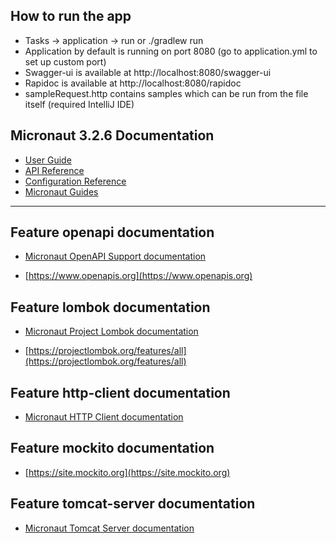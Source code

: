 ## How to run the app
- Tasks -> application -> run or ./gradlew run
- Application by default is running on port 8080 (go to application.yml to set up custom port)
- Swagger-ui is available at http://localhost:8080/swagger-ui
- Rapidoc is available at http://localhost:8080/rapidoc
- sampleRequest.http contains samples which can be run from the file itself (required IntelliJ IDE)

## Micronaut 3.2.6 Documentation

- [User Guide](https://docs.micronaut.io/3.2.6/guide/index.html)
- [API Reference](https://docs.micronaut.io/3.2.6/api/index.html)
- [Configuration Reference](https://docs.micronaut.io/3.2.6/guide/configurationreference.html)
- [Micronaut Guides](https://guides.micronaut.io/index.html)
---

## Feature openapi documentation

- [Micronaut OpenAPI Support documentation](https://micronaut-projects.github.io/micronaut-openapi/latest/guide/index.html)

- [https://www.openapis.org](https://www.openapis.org)

## Feature lombok documentation

- [Micronaut Project Lombok documentation](https://docs.micronaut.io/latest/guide/index.html#lombok)

- [https://projectlombok.org/features/all](https://projectlombok.org/features/all)

## Feature http-client documentation

- [Micronaut HTTP Client documentation](https://docs.micronaut.io/latest/guide/index.html#httpClient)

## Feature mockito documentation

- [https://site.mockito.org](https://site.mockito.org)

## Feature tomcat-server documentation

- [Micronaut Tomcat Server documentation](https://micronaut-projects.github.io/micronaut-servlet/1.0.x/guide/index.html#tomcat)

